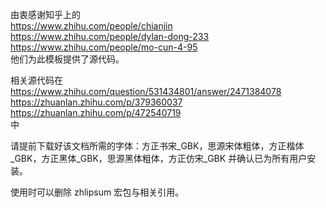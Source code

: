 由衷感谢知乎上的  
https://www.zhihu.com/people/chianjin  
https://www.zhihu.com/people/dylan-dong-233  
https://www.zhihu.com/people/mo-cun-4-95  
他们为此模板提供了源代码。

相关源代码在  
https://www.zhihu.com/question/531434801/answer/2471384078  
https://zhuanlan.zhihu.com/p/379360037  
https://zhuanlan.zhihu.com/p/472540719  
中

请提前下载好该文档所需的字体：方正书宋_GBK，思源宋体粗体，方正楷体_GBK，方正黑体_GBK，思源黑体粗体，方正仿宋_GBK 并确认已为所有用户安装。

使用时可以删除 zhlipsum 宏包与相关引用。
